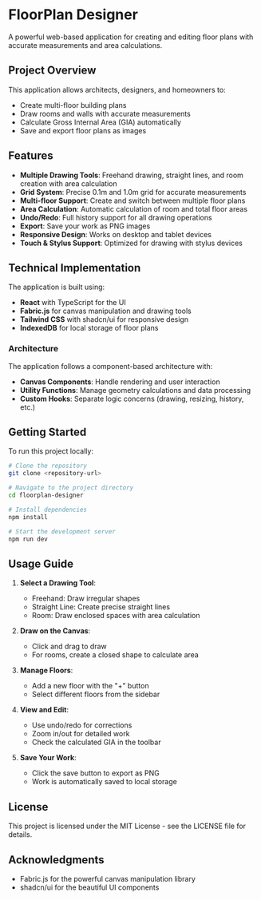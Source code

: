 
# FloorPlan Designer

A powerful web-based application for creating and editing floor plans with accurate measurements and area calculations.

## Project Overview

This application allows architects, designers, and homeowners to:

- Create multi-floor building plans
- Draw rooms and walls with accurate measurements
- Calculate Gross Internal Area (GIA) automatically
- Save and export floor plans as images

## Features

- **Multiple Drawing Tools**: Freehand drawing, straight lines, and room creation with area calculation
- **Grid System**: Precise 0.1m and 1.0m grid for accurate measurements
- **Multi-floor Support**: Create and switch between multiple floor plans
- **Area Calculation**: Automatic calculation of room and total floor areas
- **Undo/Redo**: Full history support for all drawing operations
- **Export**: Save your work as PNG images
- **Responsive Design**: Works on desktop and tablet devices
- **Touch & Stylus Support**: Optimized for drawing with stylus devices

## Technical Implementation

The application is built using:

- **React** with TypeScript for the UI
- **Fabric.js** for canvas manipulation and drawing tools
- **Tailwind CSS** with shadcn/ui for responsive design
- **IndexedDB** for local storage of floor plans

### Architecture

The application follows a component-based architecture with:

- **Canvas Components**: Handle rendering and user interaction
- **Utility Functions**: Manage geometry calculations and data processing
- **Custom Hooks**: Separate logic concerns (drawing, resizing, history, etc.)

## Getting Started

To run this project locally:

```sh
# Clone the repository
git clone <repository-url>

# Navigate to the project directory
cd floorplan-designer

# Install dependencies
npm install

# Start the development server
npm run dev
```

## Usage Guide

1. **Select a Drawing Tool**:
   - Freehand: Draw irregular shapes
   - Straight Line: Create precise straight lines
   - Room: Draw enclosed spaces with area calculation

2. **Draw on the Canvas**:
   - Click and drag to draw
   - For rooms, create a closed shape to calculate area

3. **Manage Floors**:
   - Add a new floor with the "+" button
   - Select different floors from the sidebar

4. **View and Edit**:
   - Use undo/redo for corrections
   - Zoom in/out for detailed work
   - Check the calculated GIA in the toolbar

5. **Save Your Work**:
   - Click the save button to export as PNG
   - Work is automatically saved to local storage

## License

This project is licensed under the MIT License - see the LICENSE file for details.

## Acknowledgments

- Fabric.js for the powerful canvas manipulation library
- shadcn/ui for the beautiful UI components
